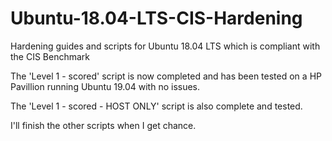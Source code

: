 # Ubuntu-18.04-LTS-CIS-Hardening
Hardening guides and scripts for Ubuntu 18.04 LTS which is compliant with the CIS Benchmark


The 'Level 1 - scored' script is now completed and has been tested on a HP Pavillion running Ubuntu 19.04 with no issues.

The 'Level 1 - scored - HOST ONLY' script is also complete and tested.

I'll finish the other scripts when I get chance.
